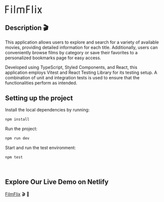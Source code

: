 <img src="./public/icons/filmflix-logo-dark.svg" width="120rem"/>

## Description 🎬

This application allows users to explore and search for a variety of available movies, providing detailed information for each title. Additionally, users can conveniently browse films by category or save their favorites to a personalized bookmarks page for easy access.

Developed using TypeScript, Styled Components, and React, this application employs Vitest and React Testing Library for its testing setup. A combination of unit and integration tests is used to ensure that the functionalities perform as intended.

## Setting up the project

Install the local dependencies by running:

```sh
npm install
```

Run the project:

```sh
npm run dev
```

Start and run the test environment:

```sh
npm test
```

<br>

## Explore Our Live Demo on Netlify

[FilmFlix](https://filmflix-fed22g.netlify.app/) 🎬 🍿
